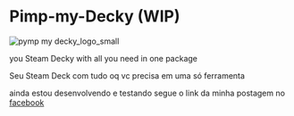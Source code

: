 # Pimp-my-Decky (WIP)
![pymp my decky_logo_small](https://github.com/user-attachments/assets/c3373abb-b6ee-4f97-ab01-b8f4c1307e22)



you Steam Decky with all you need in one package

Seu Steam Deck com tudo oq vc precisa em uma só ferramenta

ainda estou desenvolvendo e testando
segue o link da minha postagem no [facebook](https://www.facebook.com/groups/valvesteamdeckbrasil/posts/9207210829344998)



